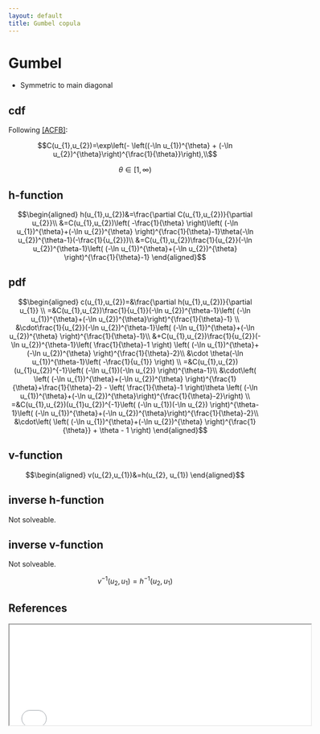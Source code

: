 ```yaml
---
layout: default
title: Gumbel copula
---
```


Gumbel
======

- Symmetric to main diagonal

cdf
---

Following [[ACFB]](#refs):

$$C(u_{1},u_{2})=\exp\left(- \left((-\ln u_{1})^{\theta} + (-\ln
u_{2})^{\theta}\right)^{\frac{1}{\theta}}\right),\\$$

$$\theta\in [1,\infty)$$

h-function
----------

$$\begin{aligned}
h(u_{1},u_{2})&=\frac{\partial C(u_{1},u_{2})}{\partial u_{2}}\\
&=C(u_{1},u_{2})\left( -\frac{1}{\theta} \right)\left( (-\ln
u_{1})^{\theta}+(-\ln u_{2})^{\theta}
\right)^{\frac{1}{\theta}-1}\theta(-\ln u_{2})^{\theta-1}(-\frac{1}{u_{2}})\\
&=C(u_{1},u_{2})\frac{1}{u_{2}}(-\ln u_{2})^{\theta-1}\left( (-\ln
u_{1})^{\theta}+(-\ln u_{2})^{\theta}
\right)^{\frac{1}{\theta}-1}
\end{aligned}$$

pdf
---

$$\begin{aligned}
c(u_{1},u_{2})=&\frac{\partial h(u_{1},u_{2})}{\partial u_{1}} \\
=&C(u_{1},u_{2})\frac{1}{u_{1}}(-\ln u_{2})^{\theta-1}\left( (-\ln
u_{1})^{\theta}+(-\ln u_{2})^{\theta}\right)^{\frac{1}{\theta}-1} \\
&\cdot\frac{1}{u_{2}}(-\ln u_{2})^{\theta-1}\left( (-\ln
u_{1})^{\theta}+(-\ln u_{2})^{\theta}
\right)^{\frac{1}{\theta}-1}\\
&+C(u_{1},u_{2})\frac{1}{u_{2}}(-\ln u_{2})^{\theta-1}\left( \frac{1}{\theta}-1 \right) \left( (-\ln
u_{1})^{\theta}+(-\ln u_{2})^{\theta}
\right)^{\frac{1}{\theta}-2}\\
&\cdot \theta(-\ln u_{1})^{\theta-1}\left( -\frac{1}{u_{1}} \right) \\
=&C(u_{1},u_{2})(u_{1}u_{2})^{-1}\left( (-\ln u_{1})(-\ln u_{2})
\right)^{\theta-1}\\
&\cdot\left( \left( (-\ln u_{1})^{\theta}+(-\ln u_{2})^{\theta}
\right)^{\frac{1}{\theta}+\frac{1}{\theta}-2} - \left( \frac{1}{\theta}-1 \right)\theta \left( (-\ln
u_{1})^{\theta}+(-\ln u_{2})^{\theta}\right)^{\frac{1}{\theta}-2}\right) \\
=&C(u_{1},u_{2})(u_{1}u_{2})^{-1}\left( (-\ln u_{1})(-\ln u_{2})
\right)^{\theta-1}\left( (-\ln
u_{1})^{\theta}+(-\ln u_{2})^{\theta}\right)^{\frac{1}{\theta}-2}\\
&\cdot\left( \left( (-\ln u_{1})^{\theta}+(-\ln u_{2})^{\theta}
\right)^{\frac{1}{\theta}} + \theta - 1 \right)
\end{aligned}$$

v-function
----------

$$\begin{aligned}
v(u_{2},u_{1})&=h(u_{2}, u_{1})
\end{aligned}$$

inverse h-function
------------------

Not solveable.

inverse v-function
------------------

Not solveable.

$$v^{-1}(u_{2},u_{1})=h^{-1}(u_{2},u_{1})$$

References<a name="refs"></a>
----------

<iframe src="../refs/html_refs/gumb.html" width="600" height="200"></iframe>



